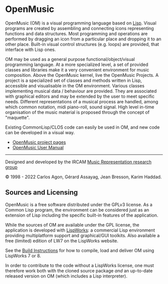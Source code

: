 # OpenMusic

OpenMusic (OM) is a visual programming language based on [Lisp](http://www.gigamonkeys.com/book/introduction-why-lisp.html). Visual programs are created by assembling and connecting icons representing functions and data structures. Most programming and operations are performed by dragging an icon from a particular place and dropping it to an other place. Built-in visual control structures (e.g. loops) are provided, that interface with Lisp ones.

OM may be used as a general purpose functional/object/visual programming language. At a more specialized level, a set of provided classes and libraries make it a very convenient environment for music composition. Above the OpenMusic kernel, live the OpenMusic Projects. A project is a specialized set of classes and methods written in Lisp, accessible and visualisable in the OM environment. Various classes implementing musical data / behaviour are provided. They are associated with graphical editors and may be extended by the user to meet specific needs. Different representations of a musical process are handled, among which common notation, midi piano-roll, sound signal. High level in-time organisation of the music material is proposed through the concept of "maquette".

Existing CommonLisp/CLOS code can easily be used in OM, and new code can be developed in a visual way.

- [OpenMusic project pages](http://openmusic-project.github.io/)
- [OpenMusic User Manual](https://openmusic-project.github.io/openmusic/doc/om-manual/OM-Documentation)


---------

Designed and developed by the IRCAM [Music Representation research group](http://repmus.ircam.fr)

© 1998 - 2022 Carlos Agon, Gérard Assayag, Jean Bresson, Karim Haddad.


## Sources and Licensing

OpenMusic is a free software distributed under the GPLv3 license. As a Common Lisp program, the environment can be considered just as an extension of Lisp including the specific built-in features of the application. 

While the sources of OM are available under the GPL license, the application is developed with [LispWorks](http://www.lispworks.com/): a commercial Lisp environment providing multiplatform support and graphical/GUI toolkits. Also available a free (limited) edition of LW7 on the LispWorks website.

See the [Build Instructions](./BUILD.md) for how to compile, load and deliver OM using LispWorks 7 or 8. 

In order to contribute to the code without a LispWorks license, one must therefore work both with the cloned source package _and_ an up-to-date released version on OM (which includes a Lisp interpreter).


